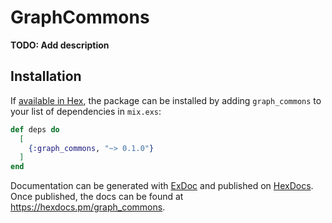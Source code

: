 # GraphCommons

**TODO: Add description**

## Installation

If [available in Hex](https://hex.pm/docs/publish), the package can be installed
by adding `graph_commons` to your list of dependencies in `mix.exs`:

```elixir
def deps do
  [
    {:graph_commons, "~> 0.1.0"}
  ]
end
```

Documentation can be generated with [ExDoc](https://github.com/elixir-lang/ex_doc)
and published on [HexDocs](https://hexdocs.pm). Once published, the docs can
be found at <https://hexdocs.pm/graph_commons>.

